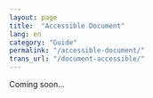 ```yaml
---
layout: page
title:  "Accessible Document"
lang: en
category: "Guide"
permalink: "/accessible-document/"
trans_url: "/document-accessible/"
---
```


Coming soon...